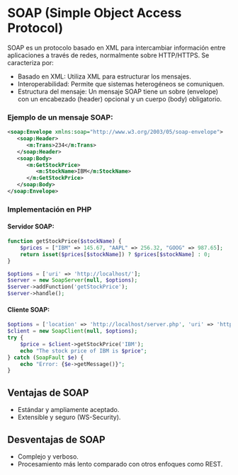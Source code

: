 # SOAP (Simple Object Access Protocol)
SOAP es un protocolo basado en XML para intercambiar información entre aplicaciones a través de redes, normalmente sobre HTTP/HTTPS. Se caracteriza por:

- Basado en XML: Utiliza XML para estructurar los mensajes.
- Interoperabilidad: Permite que sistemas heterogéneos se comuniquen.
- Estructura del mensaje: Un mensaje SOAP tiene un sobre (envelope) con un encabezado (header) opcional y un cuerpo (body) obligatorio.

### Ejemplo de un mensaje SOAP:
```xml
<soap:Envelope xmlns:soap="http://www.w3.org/2003/05/soap-envelope">
   <soap:Header>
      <m:Trans>234</m:Trans>
   </soap:Header>
   <soap:Body>
      <m:GetStockPrice>
         <m:StockName>IBM</m:StockName>
      </m:GetStockPrice>
   </soap:Body>
</soap:Envelope>
```
### Implementación en PHP
#### Servidor SOAP:
```php
function getStockPrice($stockName) {
    $prices = ["IBM" => 145.67, "AAPL" => 256.32, "GOOG" => 987.65];
    return isset($prices[$stockName]) ? $prices[$stockName] : 0;
}

$options = ['uri' => 'http://localhost/'];
$server = new SoapServer(null, $options);
$server->addFunction('getStockPrice');
$server->handle();
```

#### Cliente SOAP:
```php
$options = ['location' => 'http://localhost/server.php', 'uri' => 'http://localhost/', 'trace' => 1];
$client = new SoapClient(null, $options);
try {
    $price = $client->getStockPrice('IBM');
    echo "The stock price of IBM is $price";
} catch (SoapFault $e) {
    echo "Error: {$e->getMessage()}";
}
```
## Ventajas de SOAP
- Estándar y ampliamente aceptado.
- Extensible y seguro (WS-Security).
## Desventajas de SOAP
- Complejo y verboso.
- Procesamiento más lento comparado con otros enfoques como REST.


```php

```
